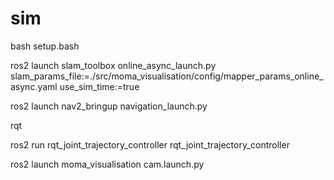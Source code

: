# sim

bash setup.bash

ros2 launch slam_toolbox online_async_launch.py slam_params_file:=./src/moma_visualisation/config/mapper_params_online_async.yaml  use_sim_time:=true

ros2 launch nav2_bringup navigation_launch.py 

rqt

ros2 run rqt_joint_trajectory_controller rqt_joint_trajectory_controller

ros2 launch moma_visualisation cam.launch.py 
